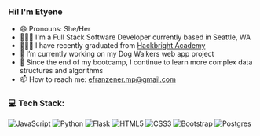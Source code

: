 ### Hi! I'm Etyene
- 😄 Pronouns: She/Her 
- 👩🏽‍💻 I'm a Full Stack Software Developer currently based in Seattle, WA 
- 👩🏽‍🎓 I have recently graduated from [Hackbright Academy](https://hackbrightacademy.com/)
- 🐶 I’m currently working on my Dog Walkers web app project
- 🌱 Since the end of my bootcamp, I continue to learn more complex data structures and algorithms 
- 📫 How to reach me: efranzener.mp@gmail.com


### 💻 Tech Stack:
![JavaScript](https://img.shields.io/badge/javascript-%23323330.svg?style=for-the-badge&logo=javascript&logoColor=%23F7DF1E) ![Python](https://img.shields.io/badge/python-3670A0?style=for-the-badge&logo=python&logoColor=ffdd54) ![Flask](https://img.shields.io/badge/flask-%23000.svg?style=for-the-badge&logo=flask&logoColor=white) ![HTML5](https://img.shields.io/badge/html5-%23E34F26.svg?style=for-the-badge&logo=html5&logoColor=white) ![CSS3](https://img.shields.io/badge/css3-%231572B6.svg?style=for-the-badge&logo=css3&logoColor=white) ![Bootstrap](https://img.shields.io/badge/bootstrap-%23563D7C.svg?style=for-the-badge&logo=bootstrap&logoColor=white) ![Postgres](https://img.shields.io/badge/postgres-%23316192.svg?style=for-the-badge&logo=postgresql&logoColor=white)

